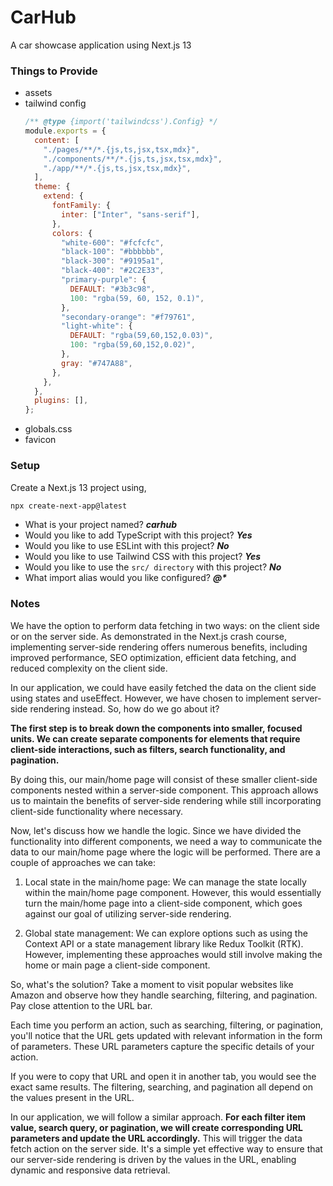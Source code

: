 # CarHub

A car showcase application using Next.js 13

### Things to Provide
- assets
- tailwind config
  ```javascript
  /** @type {import('tailwindcss').Config} */
  module.exports = {
    content: [
      "./pages/**/*.{js,ts,jsx,tsx,mdx}",
      "./components/**/*.{js,ts,jsx,tsx,mdx}",
      "./app/**/*.{js,ts,jsx,tsx,mdx}",
    ],
    theme: {
      extend: {
        fontFamily: {
          inter: ["Inter", "sans-serif"],
        },
        colors: {
          "white-600": "#fcfcfc",
          "black-100": "#bbbbbb",
          "black-300": "#9195a1",
          "black-400": "#2C2E33",
          "primary-purple": {
            DEFAULT: "#3b3c98",
            100: "rgba(59, 60, 152, 0.1)",
          },
          "secondary-orange": "#f79761",
          "light-white": {
            DEFAULT: "rgba(59,60,152,0.03)",
            100: "rgba(59,60,152,0.02)",
          },
          gray: "#747A88",
        },
      },
    },
    plugins: [],
  };
  ```
- globals.css
- favicon 

### Setup
Create a Next.js 13 project using,
```bash
npx create-next-app@latest
```

- What is your project named?  **_carhub_**
- Would you like to add TypeScript with this project?  **_Yes_**
- Would you like to use ESLint with this project?  **_No_**
- Would you like to use Tailwind CSS with this project? **_Yes_**
- Would you like to use the `src/ directory` with this project? **_No_**
- What import alias would you like configured? **_@*_**

### Notes

We have the option to perform data fetching in two ways: on the client side or on the server side. As demonstrated in the Next.js crash course, implementing server-side rendering offers numerous benefits, including improved performance, SEO optimization, efficient data fetching, and reduced complexity on the client side.

In our application, we could have easily fetched the data on the client side using states and useEffect. However, we have chosen to implement server-side rendering instead. So, how do we go about it?

**The first step is to break down the components into smaller, focused units. We can create separate components for elements that require client-side interactions, such as filters, search functionality, and pagination.**

By doing this, our main/home page will consist of these smaller client-side components nested within a server-side component. This approach allows us to maintain the benefits of server-side rendering while still incorporating client-side functionality where necessary.

Now, let's discuss how we handle the logic. Since we have divided the functionality into different components, we need a way to communicate the data to our main/home page where the logic will be performed. There are a couple of approaches we can take:

1. Local state in the main/home page: We can manage the state locally within the main/home page component. However, this would essentially turn the main/home page into a client-side component, which goes against our goal of utilizing server-side rendering.

2. Global state management: We can explore options such as using the Context API or a state management library like Redux Toolkit (RTK). However, implementing these approaches would still involve making the home or main page a client-side component.

So, what's the solution? Take a moment to visit popular websites like Amazon and observe how they handle searching, filtering, and pagination. Pay close attention to the URL bar.

Each time you perform an action, such as searching, filtering, or pagination, you'll notice that the URL gets updated with relevant information in the form of parameters. These URL parameters capture the specific details of your action.

If you were to copy that URL and open it in another tab, you would see the exact same results. The filtering, searching, and pagination all depend on the values present in the URL.

In our application, we will follow a similar approach. **For each filter item value, search query, or pagination, we will create corresponding URL parameters and update the URL accordingly.** This will trigger the data fetch action on the server side. It's a simple yet effective way to ensure that our server-side rendering is driven by the values in the URL, enabling dynamic and responsive data retrieval.
